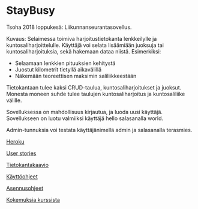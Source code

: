# StayBusy

Tsoha 2018 loppukesä: Liikunnanseurantasovellus.

Kuvaus:
Selaimessa toimiva harjoitustietokanta lenkkeilylle ja kuntosaliharjoittelulle. Käyttäjä voi selata lisäämiään juoksuja tai kuntosaliharjoituksia, sekä hakemaan dataa niistä. 
Esimerkiksi:
* Selaamaan lenkkien pituuksien kehitystä 
* Juostut kilometrit tietyllä aikavälillä
* Näkemään teoreettisen maksimin saliliikkeestään

Tietokantaan tulee kaksi CRUD-taulua, kuntosaliharjoitukset ja juoksut. Monesta moneen suhde tulee taulujen kuntosaliharjoitus ja kuntosaliliike välille.

Sovelluksessa on mahdollisuus kirjautua, ja luoda uusi käyttäjä. Sovellukseen on luotu valmiiksi käyttäjä hello salasanalla world.

Admin-tunnuksia voi testata käyttäjänimellä admin ja salasanalla terasmies.



[Heroku](https://staybisi.herokuapp.com)

[User stories](https://github.com/obisi/StayBusy/blob/master/documentation/Userstories.md)

[Tietokantakaavio](https://github.com/obisi/StayBusy/blob/master/documentation/StayBisiTietokantakaavio2.jpg)

[Käyttöohjeet](https://github.com/obisi/StayBusy/blob/master/documentation/käyttöohjeet.md)

[Asennusohjeet](https://github.com/obisi/StayBusy/blob/master/documentation/asennusohjeet.md)

[Kokemuksia kurssista](https://github.com/obisi/StayBusy/blob/master/documentation/kokemuksia.md)
